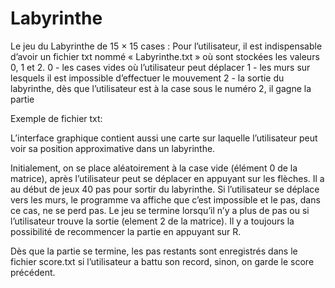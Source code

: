 # Labyrinthe
Le jeu du Labyrinthe de 15 × 15 cases :
Pour l’utilisateur, il est indispensable d’avoir un fichier txt nommé « Labyrinthe.txt » où sont stockées les valeurs 0, 1 et 2.
0 - les cases vides où l’utilisateur peut déplacer
1 - les murs sur lesquels il est impossible d’effectuer le mouvement
2 - la sortie du labyrinthe, dès que l’utilisateur est à la case sous le numéro 2, il gagne la partie



Exemple de fichier txt:


L’interface graphique contient aussi une carte sur laquelle l’utilisateur peut voir sa position approximative dans un labyrinthe.



Initialement, on se place aléatoirement à la case vide (élément 0 de la matrice), après l’utilisateur peut se déplacer en appuyant sur les flèches. Il a au début de jeux 40 pas pour sortir du labyrinthe. Si l’utilisateur se déplace vers les murs, le programme va affiche que c’est impossible et le pas, dans ce cas, ne se perd pas. Le jeu se termine lorsqu’il n’y a plus de pas ou si l’utilisateur trouve la sortie (element 2 de la matrice). Il y a toujours la possibilité de recommencer la partie en appuyant sur R.

Dès que la partie se termine, les pas restants sont enregistrés dans le fichier score.txt si l’utilisateur a battu son record, sinon, on garde le score précédent.


